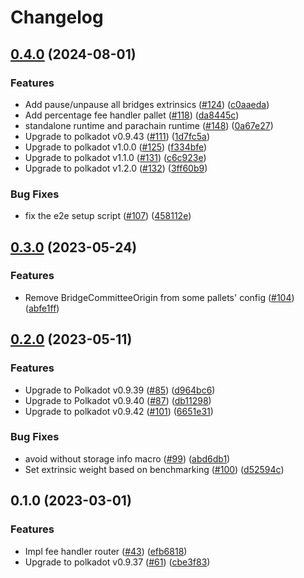 # Changelog

## [0.4.0](https://github.com/sygmaprotocol/sygma-substrate-pallets/compare/sygma-fee-handler-router-v0.3.0...sygma-fee-handler-router-v0.4.0) (2024-08-01)


### Features

* Add pause/unpause all bridges extrinsics ([#124](https://github.com/sygmaprotocol/sygma-substrate-pallets/issues/124)) ([c0aaeda](https://github.com/sygmaprotocol/sygma-substrate-pallets/commit/c0aaeda7b7eb1628b99360305c3e9c85e6b5a6b2))
* Add percentage fee handler pallet ([#118](https://github.com/sygmaprotocol/sygma-substrate-pallets/issues/118)) ([da8445c](https://github.com/sygmaprotocol/sygma-substrate-pallets/commit/da8445c508e25b014a9c06ae30f48fa1151084a8))
* standalone runtime and parachain runtime ([#148](https://github.com/sygmaprotocol/sygma-substrate-pallets/issues/148)) ([0a67e27](https://github.com/sygmaprotocol/sygma-substrate-pallets/commit/0a67e27cc2467777432cd61fd10c14491023c35e))
* Upgrade to polkadot v0.9.43 ([#111](https://github.com/sygmaprotocol/sygma-substrate-pallets/issues/111)) ([1d7fc5a](https://github.com/sygmaprotocol/sygma-substrate-pallets/commit/1d7fc5afe34d50168823bef92e610ea50ed9bdd4))
* Upgrade to polkadot v1.0.0 ([#125](https://github.com/sygmaprotocol/sygma-substrate-pallets/issues/125)) ([f334bfe](https://github.com/sygmaprotocol/sygma-substrate-pallets/commit/f334bfee2f4ef61755d4d6c37d749db7c319c366))
* Upgrade to polkadot v1.1.0 ([#131](https://github.com/sygmaprotocol/sygma-substrate-pallets/issues/131)) ([c6c923e](https://github.com/sygmaprotocol/sygma-substrate-pallets/commit/c6c923e697511bacbdaa7c6ae812b453b2158292))
* Upgrade to polkadot v1.2.0 ([#132](https://github.com/sygmaprotocol/sygma-substrate-pallets/issues/132)) ([3ff60b9](https://github.com/sygmaprotocol/sygma-substrate-pallets/commit/3ff60b9f833ba6769825cfa74eddb5776619fc26))


### Bug Fixes

* fix the e2e setup script ([#107](https://github.com/sygmaprotocol/sygma-substrate-pallets/issues/107)) ([458112e](https://github.com/sygmaprotocol/sygma-substrate-pallets/commit/458112e81519b801bbb9e5d4342de81a03578da3))

## [0.3.0](https://github.com/sygmaprotocol/sygma-substrate-pallets/compare/sygma-fee-handler-router-v0.2.0...sygma-fee-handler-router-v0.3.0) (2023-05-24)


### Features

* Remove BridgeCommitteeOrigin from some pallets' config ([#104](https://github.com/sygmaprotocol/sygma-substrate-pallets/issues/104)) ([abfe1ff](https://github.com/sygmaprotocol/sygma-substrate-pallets/commit/abfe1ffdf1d992d33be4cad9374bd5be92b87343))

## [0.2.0](https://github.com/sygmaprotocol/sygma-substrate-pallets/compare/sygma-fee-handler-router-v0.1.0...sygma-fee-handler-router-v0.2.0) (2023-05-11)


### Features

* Upgrade to Polkadot v0.9.39 ([#85](https://github.com/sygmaprotocol/sygma-substrate-pallets/issues/85)) ([d964bc6](https://github.com/sygmaprotocol/sygma-substrate-pallets/commit/d964bc607c2c5c5bb9436fa07262977c19ebbaa4))
* Upgrade to Polkadot v0.9.40 ([#87](https://github.com/sygmaprotocol/sygma-substrate-pallets/issues/87)) ([db11298](https://github.com/sygmaprotocol/sygma-substrate-pallets/commit/db11298c91f65d52c9b6eeab0e7757ca49bf77ff))
* Upgrade to polkadot v0.9.42 ([#101](https://github.com/sygmaprotocol/sygma-substrate-pallets/issues/101)) ([6651e31](https://github.com/sygmaprotocol/sygma-substrate-pallets/commit/6651e31e9f98f6ca07cfd3be482963c3281d68cc))


### Bug Fixes

* avoid without storage info macro ([#99](https://github.com/sygmaprotocol/sygma-substrate-pallets/issues/99)) ([abd6db1](https://github.com/sygmaprotocol/sygma-substrate-pallets/commit/abd6db1c00940de65a71a50232962bc943e0aa39))
* Set extrinsic weight based on benchmarking ([#100](https://github.com/sygmaprotocol/sygma-substrate-pallets/issues/100)) ([d52594c](https://github.com/sygmaprotocol/sygma-substrate-pallets/commit/d52594caecdd95ef9e259e1b31dc340d9059d41e))

## 0.1.0 (2023-03-01)


### Features

* Impl fee handler router ([#43](https://github.com/sygmaprotocol/sygma-substrate-pallets/issues/43)) ([efb6818](https://github.com/sygmaprotocol/sygma-substrate-pallets/commit/efb6818e7558b7142aa1954b90f32397ad87f4f6))
* Upgrade to polkadot v0.9.37 ([#61](https://github.com/sygmaprotocol/sygma-substrate-pallets/issues/61)) ([cbe3f83](https://github.com/sygmaprotocol/sygma-substrate-pallets/commit/cbe3f8391c1110a22c167c9ddb1c5f28b7fc2466))
